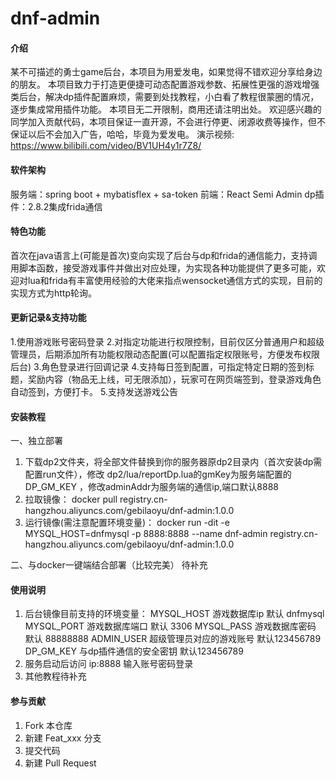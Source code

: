 # dnf-admin

#### 介绍
某不可描述的勇士game后台，本项目为用爱发电，如果觉得不错欢迎分享给身边的朋友。
本项目致力于打造更便捷可动态配置游戏参数、拓展性更强的游戏增强类后台，解决dp插件配置麻烦，需要到处找教程，小白看了教程很蒙圈的情况，逐步集成常用插件功能。
本项目无二开限制，商用还请注明出处。
欢迎感兴趣的同学加入贡献代码，本项目保证一直开源，不会进行停更、闭源收费等操作，但不保证以后不会加入广告，哈哈，毕竟为爱发电。
演示视频: https://www.bilibili.com/video/BV1UH4y1r7Z8/


#### 软件架构
服务端：spring boot + mybatisflex + sa-token
前端：React Semi Admin
dp插件：2.8.2集成frida通信

#### 特色功能
首次在java语言上(可能是首次)变向实现了后台与dp和frida的通信能力，支持调用脚本函数，接受游戏事件并做出对应处理，为实现各种功能提供了更多可能，欢迎对lua和frida有丰富使用经验的大佬来指点wensocket通信方式的实现，目前的实现方式为http轮询。

#### 更新记录&支持功能
1.使用游戏账号密码登录
2.对指定功能进行权限控制，目前仅区分普通用户和超级管理员，后期添加所有功能权限动态配置(可以配置指定权限账号，方便发布权限后台)
3.角色登录进行回调记录
4.支持每日签到配置，可指定特定日期的签到标题，奖励内容（物品无上线，可无限添加），玩家可在网页端签到，登录游戏角色自动签到，方便打卡。
5.支持发送游戏公告


#### 安装教程
一、独立部署
1.  下载dp2文件夹，将全部文件替换到你的服务器原dp2目录内（首次安装dp需配置run文件），修改 dp2/lua/reportDp.lua的gmKey为服务端配置的 DP_GM_KEY ，修改adminAddr为服务端的通信ip,端口默认8888
2.  拉取镜像： docker pull registry.cn-hangzhou.aliyuncs.com/gebilaoyu/dnf-admin:1.0.0
3.  运行镜像(需注意配置环境变量)： docker run -dit -e MYSQL_HOST=dnfmysql -p 8888:8888 --name dnf-admin registry.cn-hangzhou.aliyuncs.com/gebilaoyu/dnf-admin:1.0.0

二、与docker一键端结合部署（比较完美）
待补充

#### 使用说明

1.  后台镜像目前支持的环境变量： 
MYSQL_HOST 游戏数据库ip 默认 dnfmysql
MYSQL_PORT 游戏数据库端口 默认 3306
MYSQL_PASS 游戏数据库密码 默认 88888888
ADMIN_USER 超级管理员对应的游戏账号 默认123456789
DP_GM_KEY 与dp插件通信的安全密钥 默认123456789
2.  服务启动后访问 ip:8888 输入账号密码登录
3.  其他教程待补充

#### 参与贡献

1.  Fork 本仓库
2.  新建 Feat_xxx 分支
3.  提交代码
4.  新建 Pull Request


